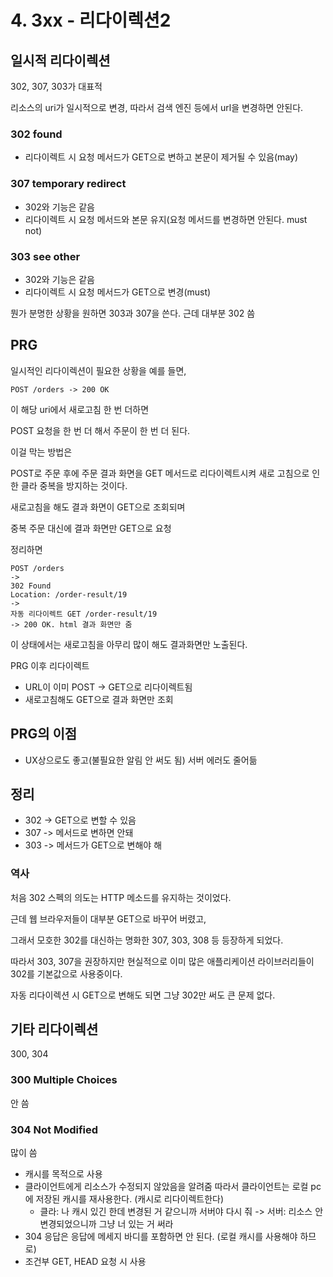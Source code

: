 # 4. 3xx - 리다이렉션2

## 일시적 리다이렉션

302, 307, 303가 대표적

리소스의 uri가 일시적으로 변경, 따라서 검색 엔진 등에서 url을 변경하면 안된다.

### 302 found

- 리다이렉트 시 요청 메서드가 GET으로 변하고 본문이 제거될 수 있음(may)

### 307 temporary redirect

- 302와 기능은 같음
- 리다이렉트 시 요청 메서드와 본문 유지(요청 메서드를 변경하면 안된다. must not)

### 303 see other

- 302와 기능은 같음
- 리다이렉트 시 요청 메서드가 GET으로 변경(must)

뭔가 분명한 상황을 원하면 303과 307을 쓴다. 근데 대부분 302 씀

## PRG

일시적인 리다이렉션이 필요한 상황을 예를 들면,

`POST /orders -> 200 OK`

이 해당 uri에서 새로고침 한 번 더하면

POST 요청을 한 번 더 해서 주문이 한 번 더 된다.

이걸 막는 방법은

POST로 주문 후에 주문 결과 화면을 GET 메서드로 리다이렉트시켜 새로 고침으로 인한 클라 중복을 방지하는 것이다.

새로고침을 해도 결과 화면이 GET으로 조회되며

중복 주문 대신에 결과 화면만 GET으로 요청

정리하면

```
POST /orders
->
302 Found
Location: /order-result/19
->
자동 리다이렉트 GET /order-result/19
-> 200 OK. html 결과 화면만 줌
```

이 상태에서는 새로고침을 아무리 많이 해도 결과화면만 노출된다.

PRG 이후 리다이렉트

- URL이 이미 POST -> GET으로 리다이렉트됨
- 새로고침해도 GET으로 결과 화면만 조회

## PRG의 이점

- UX상으로도 좋고(불필요한 알림 안 써도 됨) 서버 에러도 줄어듦

## 정리

- 302 -> GET으로 변할 수 있음
- 307 -> 메서드로 변하면 안돼
- 303 -> 메서드가 GET으로 변해야 해

### 역사

처음 302 스펙의 의도는 HTTP 메소드를 유지하는 것이었다.

근데 웹 브라우저들이 대부분 GET으로 바꾸어 버렸고,

그래서 모호한 302를 대신하는 명화한 307, 303, 308 등 등장하게 되었다.

따라서 303, 307을 권장하지만 현실적으로 이미 많은 애플리케이션 라이브러리들이 302를 기본값으로 사용중이다.

자동 리다이렉션 시 GET으로 변해도 되면 그냥 302만 써도 큰 문제 없다.

## 기타 리다이렉션

300, 304

### 300 Multiple Choices

안 씀

### 304 Not Modified

많이 씀

- 캐시를 목적으로 사용
- 클라이언트에게 리소스가 수정되지 않았음을 알려줌 따라서 클라이언트는 로컬 pc에 저장된 캐시를 재사용한다. (캐시로 리다이렉트한다)
  - 클라: 나 캐시 있긴 한데 변경된 거 같으니까 서버야 다시 줘 -> 서버: 리소스 안 변경되었으니까 그냥 너 있는 거 써라
- 304 응답은 응답에 메세지 바디를 포함하면 안 된다. (로컬 캐시를 사용해야 하므로)
- 조건부 GET, HEAD 요청 시 사용
